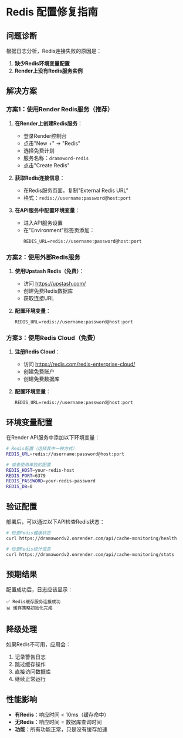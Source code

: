 # Redis 配置修复指南

## 问题诊断
根据日志分析，Redis连接失败的原因是：
1. **缺少Redis环境变量配置**
2. **Render上没有Redis服务实例**

## 解决方案

### 方案1：使用Render Redis服务（推荐）

1. **在Render上创建Redis服务**：
   - 登录Render控制台
   - 点击"New +" → "Redis"
   - 选择免费计划
   - 服务名称：`dramaword-redis`
   - 点击"Create Redis"

2. **获取Redis连接信息**：
   - 在Redis服务页面，复制"External Redis URL"
   - 格式：`redis://username:password@host:port`

3. **在API服务中配置环境变量**：
   - 进入API服务设置
   - 在"Environment"标签页添加：
     ```
     REDIS_URL=redis://username:password@host:port
     ```

### 方案2：使用外部Redis服务

1. **使用Upstash Redis（免费）**：
   - 访问 https://upstash.com/
   - 创建免费Redis数据库
   - 获取连接URL

2. **配置环境变量**：
   ```
   REDIS_URL=redis://username:password@host:port
   ```

### 方案3：使用Redis Cloud（免费）

1. **注册Redis Cloud**：
   - 访问 https://redis.com/redis-enterprise-cloud/
   - 创建免费账户
   - 创建免费数据库

2. **配置环境变量**：
   ```
   REDIS_URL=redis://username:password@host:port
   ```

## 环境变量配置

在Render API服务中添加以下环境变量：

```bash
# Redis配置（选择其中一种方式）
REDIS_URL=redis://username:password@host:port

# 或者使用单独的配置
REDIS_HOST=your-redis-host
REDIS_PORT=6379
REDIS_PASSWORD=your-redis-password
REDIS_DB=0
```

## 验证配置

部署后，可以通过以下API检查Redis状态：

```bash
# 检查Redis健康状态
curl https://dramawordv2.onrender.com/api/cache-monitoring/health

# 检查Redis统计信息
curl https://dramawordv2.onrender.com/api/cache-monitoring/stats
```

## 预期结果

配置成功后，日志应该显示：
```
✅ Redis缓存服务连接成功
📊 缓存策略初始化完成
```

## 降级处理

如果Redis不可用，应用会：
1. 记录警告日志
2. 跳过缓存操作
3. 直接访问数据库
4. 继续正常运行

## 性能影响

- **有Redis**：响应时间 < 10ms（缓存命中）
- **无Redis**：响应时间 = 数据库查询时间
- **功能**：所有功能正常，只是没有缓存加速
